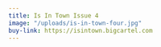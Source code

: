 ```yaml
---
title: Is In Town Issue 4
image: "/uploads/is-in-town-four.jpg"
buy-link: https://isintown.bigcartel.com
---
```


